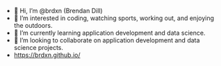- 👋 Hi, I’m @brdxn (Brendan Dill)
- 👀 I’m interested in coding, watching sports, working out, and enjoying the outdoors.
- 🌱 I’m currently learning application development and data science.
- 💞️ I’m looking to collaborate on application development and data science projects.
- https://brdxn.github.io/

<!---
brdxn/brdxn is a ✨ special ✨ repository because its `README.md` (this file) appears on your GitHub profile.
You can click the Preview link to take a look at your changes.
--->
